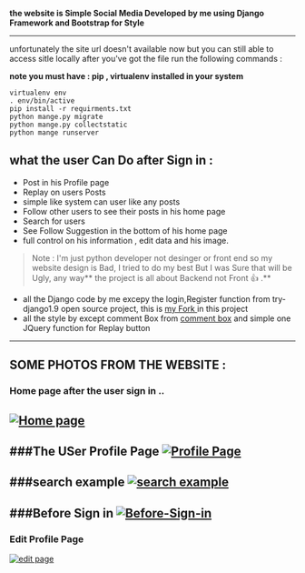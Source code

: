 **the website is Simple Social Media  Developed by me using Django Framework and Bootstrap for Style**

------------


unfortunately the site url doesn't available now but you can still able to access sitle locally
after you've got the file run the following commands :


**note you must have : pip , virtualenv installed in your system**

```shell
virtualenv env 
. env/bin/active 
pip install -r requirments.txt
python mange.py migrate
python mange.py collectstatic 
python mange runserver
```

## what the user Can Do after Sign in  : 
- Post in his Profile page
- Replay on users Posts
- simple like system can user like any posts
- Follow other users to see their posts in his home page
- Search for users
- See Follow  Suggestion in the bottom of his home page
- full control on his information , edit data and his image.

>  Note : I'm just python developer not desinger or front end  so my website design is Bad, I tried to do my best But I was Sure that  will be Ugly, any way** the project is all about Backend not Front  :+1:  .**

- all the Django code by me excepy the login,Register function from try-django1.9 open source project, this is [my Fork ](https://github.com/AmrAnwar/try-django-19-Amr-Anwar-try "my Fork ")in this project
- all the style by except comment Box from [comment box](https://bootsnipp.com/snippets/featured/user-comment-example "comment box") and simple  one JQuery function for Replay button
---------------
## SOME PHOTOS FROM THE WEBSITE :

### Home page after the user sign in ..
[![Home page](http://www5.0zz0.com/2017/06/29/09/432514054.png "Home page")](http://www5.0zz0.com/2017/06/29/09/432514054.png "Home page")
---------------
###The USer Profile Page
[![Profile Page](http://www12.0zz0.com/2017/06/29/09/823013077.png "Profile Page")](http://www12.0zz0.com/2017/06/29/09/823013077.png "Profile Page")
---------------
###search example
[![search example](http://www12.0zz0.com/2017/06/29/09/527219927.png "search example")](http://www12.0zz0.com/2017/06/29/09/527219927.png "search example")
-------------------------
###Before Sign in
[![Before-Sign-in](http://www14.0zz0.com/2017/06/29/09/612550591.png "Before-Sign-in")](http://www14.0zz0.com/2017/06/29/09/612550591.png "Before-Sign-in")
---------------
### Edit Profile Page
[![edit page](http://www11.0zz0.com/2017/06/29/09/495618193.png  "edit page" )](http://www11.0zz0.com/2017/06/29/09/495618193.png "edit page")

